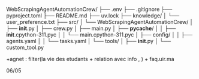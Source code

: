WebScrapingAgentAutomationCrew/
├── .env
├── .gitignore
├── pyproject.toml
├── README.md
├── uv.lock
├── knowledge/
│   └── user_preference.txt
├── src/
│   └── WebScrapingAgentAutomationCrew/
│       ├── __init__.py
│       ├── crew.py
│       ├── main.py
│       ├── __pycache__/
│       │   ├── __init__.cpython-311.pyc
│       │   └── main.cpython-311.pyc
│       ├── config/
│       │   ├── agents.yaml
│       │   └── tasks.yaml
│       └── tools/
│           ├── __init__.py
│           └── custom_tool.py


+agnet : filter(la vie des etudants + relation avec info ,   ) +  faq.uir.ma

06/05